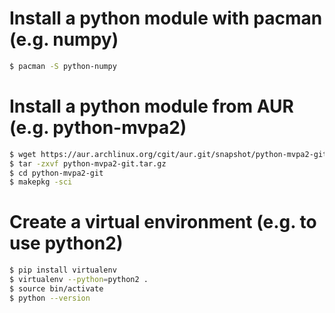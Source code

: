 # Install a python module with pacman (e.g. numpy)
```sh
$ pacman -S python-numpy
```

# Install a python module from AUR (e.g. python-mvpa2)
```sh
$ wget https://aur.archlinux.org/cgit/aur.git/snapshot/python-mvpa2-git.tar.gz
$ tar -zxvf python-mvpa2-git.tar.gz
$ cd python-mvpa2-git
$ makepkg -sci
```

# Create a virtual environment (e.g. to use python2)
```sh
$ pip install virtualenv
$ virtualenv --python=python2 .
$ source bin/activate
$ python --version
```
